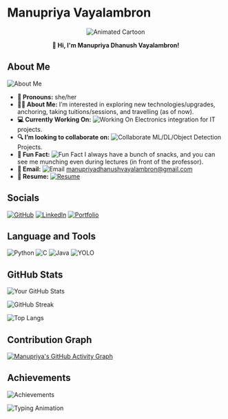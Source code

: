 # Manupriya Vayalambron

<div align="center">
  <img src="https://media3.giphy.com/media/L1R1tvI9svkIWwpVYr/giphy.gif?cid=6c09b95289irpjkgel6y5o17jns2oi1blkgmnamy40eq10b4&ep=v1_internal_gif_by_id&rid=giphy.gif&ct=g" alt="Animated Cartoon">
  
  **👋 Hi, I'm Manupriya Dhanush Vayalambron!**
</div>

## About Me

![About Me](https://readme-typing-svg.herokuapp.com?font=Fira+Code&size=20&duration=3000&pause=1000&color=00FF00&width=435&lines=I’m+interested+in+exploring+new+technologies%2Fupgrades%2C+anchoring%2C+and+travelling!)

- **👧 Pronouns:** she/her
- **🙋‍♀️ About Me:** I’m interested in exploring new technologies/upgrades, anchoring, taking tuitions/sessions, and travelling (as of now).
- **💻 Currently Working On:** ![Working On](https://img.shields.io/badge/Electronics%20Integration-IT%20Projects-blue) Electronics integration for IT projects.
- **🔍 I’m looking to collaborate on:** ![Collaborate](https://img.shields.io/badge/ML%2FDL%2FObject%20Detection-Projects-green) ML/DL/Object Detection Projects.
- **🤭 Fun Fact:** ![Fun Fact](https://img.shields.io/badge/Fun%20Fact-Snacks%20Lover-orange) I always have a bunch of snacks, and you can see me munching even during lectures (in front of the professor).
- **📧 Email:** ![Email](https://img.shields.io/badge/Email-manupriyadhanushvayalambron%40gmail.com-red) manupriyadhanushvayalambron@gmail.com
- **📍 Resume:** [![Resume](https://img.shields.io/badge/Resume-ManupriyaDhanushVayalambron-blue)](https://drive.google.com/file/d/1YxbtacAskXbfcjQmwNBSUBo2zjNwyB72/view?usp=drivesdk)

## Socials

[![GitHub](https://img.shields.io/badge/GitHub-100000?style=for-the-badge&logo=github&logoColor=white)](https://github.com/Manupriya-Vayalambron)
[![LinkedIn](https://img.shields.io/badge/LinkedIn-0077B5?style=for-the-badge&logo=linkedin&logoColor=white)](https://www.linkedin.com/in/manupriya-dhanush-vayalambron?utm_source=share&utm_campaign=share_via&utm_content=profile&utm_medium=android_app)
[![Portfolio](https://img.shields.io/badge/Portfolio-FF5722?style=for-the-badge&logo=wix&logoColor=white)](https://manupriyadhanushva2.wixsite.com/manupriya)

## Language and Tools

![Python](https://img.shields.io/badge/Python-3776AB?style=for-the-badge&logo=python&logoColor=white)
![C](https://img.shields.io/badge/C-00599C?style=for-the-badge&logo=c&logoColor=white)
![Java](https://img.shields.io/badge/Java-ED8B00?style=for-the-badge&logo=openjdk&logoColor=white)
![YOLO](https://img.shields.io/badge/YOLO-00FFFF?style=for-the-badge&logo=yolo&logoColor=black)

## GitHub Stats

![Your GitHub Stats](https://github-readme-stats.vercel.app/api?username=Manupriya-Vayalambron&show_icons=true&theme=radical)

![GitHub Streak](https://streak-stats.demolab.com?user=Manupriya-Vayalambron&theme=radical)

![Top Langs](https://github-readme-stats.vercel.app/api/top-langs/?username=Manupriya-Vayalambron&layout=compact&theme=radical)

## Contribution Graph

[![Manupriya's GitHub Activity Graph](https://github-readme-activity-graph.vercel.app/graph?username=Manupriya-Vayalambron&theme=react-dark)](https://github.com/Manupriya-Vayalambron)

## Achievements

![Achievements](https://github-profile-trophy.vercel.app/?username=Manupriya-Vayalambron&theme=radical)

![Typing Animation](https://readme-typing-svg.herokuapp.com?font=Fira+Code&size=24&duration=3000&pause=1000&color=00FF00&width=435&lines=Welcome+to+my+GitHub+Profile!;Let's+build+something+awesome!)
